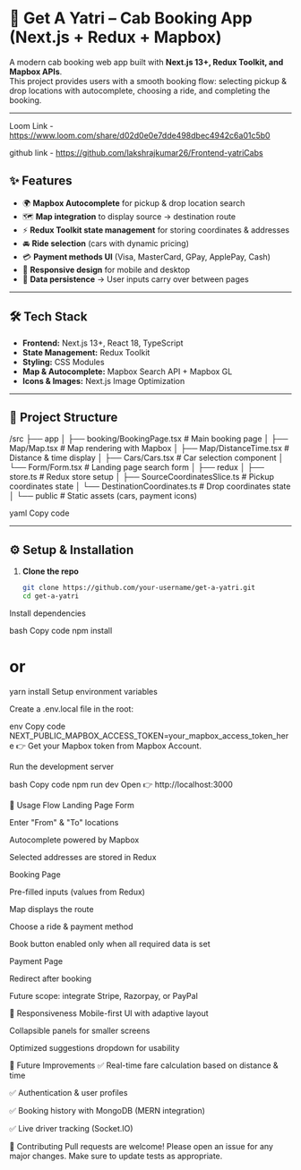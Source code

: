 # 🚖 Get A Yatri – Cab Booking App (Next.js + Redux + Mapbox)

A modern cab booking web app built with **Next.js 13+, Redux Toolkit, and Mapbox APIs**.  
This project provides users with a smooth booking flow: selecting pickup & drop locations with autocomplete, choosing a ride, and completing the booking.

---

Loom Link -  https://www.loom.com/share/d02d0e0e7dde498dbec4942c6a01c5b0


github link - https://github.com/lakshrajkumar26/Frontend-yatriCabs
## ✨ Features

- 🌍 **Mapbox Autocomplete** for pickup & drop location search  
- 🗺️ **Map integration** to display source → destination route  
- ⚡ **Redux Toolkit state management** for storing coordinates & addresses  
- 🚘 **Ride selection** (cars with dynamic pricing)  
- 💳 **Payment methods UI** (Visa, MasterCard, GPay, ApplePay, Cash)  
- 📱 **Responsive design** for mobile and desktop  
- 🔄 **Data persistence** → User inputs carry over between pages  

---

## 🛠️ Tech Stack

- **Frontend:** Next.js 13+, React 18, TypeScript  
- **State Management:** Redux Toolkit  
- **Styling:** CSS Modules  
- **Map & Autocomplete:** Mapbox Search API + Mapbox GL  
- **Icons & Images:** Next.js Image Optimization  

---

## 📂 Project Structure

/src
├── app
│ ├── booking/BookingPage.tsx # Main booking page
│ ├── Map/Map.tsx # Map rendering with Mapbox
│ ├── Map/DistanceTime.tsx # Distance & time display
│ ├── Cars/Cars.tsx # Car selection component
│ └── Form/Form.tsx # Landing page search form
│
├── redux
│ ├── store.ts # Redux store setup
│ ├── SourceCoordinatesSlice.ts # Pickup coordinates state
│ └── DestinationCoordinates.ts # Drop coordinates state
│
└── public # Static assets (cars, payment icons)

yaml
Copy code

---

## ⚙️ Setup & Installation

1. **Clone the repo**
   ```bash
   git clone https://github.com/your-username/get-a-yatri.git
   cd get-a-yatri
Install dependencies

bash
Copy code
npm install
# or
yarn install
Setup environment variables

Create a .env.local file in the root:

env
Copy code
NEXT_PUBLIC_MAPBOX_ACCESS_TOKEN=your_mapbox_access_token_here
👉 Get your Mapbox token from Mapbox Account.

Run the development server

bash
Copy code
npm run dev
Open 👉 http://localhost:3000

🚀 Usage Flow
Landing Page Form

Enter "From" & "To" locations

Autocomplete powered by Mapbox

Selected addresses are stored in Redux

Booking Page

Pre-filled inputs (values from Redux)

Map displays the route

Choose a ride & payment method

Book button enabled only when all required data is set

Payment Page

Redirect after booking

Future scope: integrate Stripe, Razorpay, or PayPal

📱 Responsiveness
Mobile-first UI with adaptive layout

Collapsible panels for smaller screens

Optimized suggestions dropdown for usability

🔮 Future Improvements
✅ Real-time fare calculation based on distance & time

✅ Authentication & user profiles

✅ Booking history with MongoDB (MERN integration)

✅ Live driver tracking (Socket.IO)

🤝 Contributing
Pull requests are welcome! Please open an issue for any major changes.
Make sure to update tests as appropriate.

